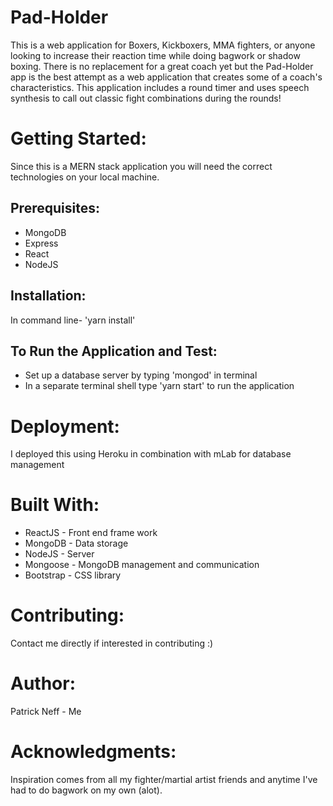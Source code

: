# Pad-Holder 
This is a web application for Boxers, Kickboxers, MMA fighters, or anyone looking to increase their reaction time while doing bagwork or shadow boxing. There is no replacement for a great coach yet but the Pad-Holder app is the best attempt as a web application that creates some of a coach's characteristics. This application includes a round timer and uses speech synthesis to call out classic fight combinations during the rounds!

# Getting Started:
Since this is a MERN stack application you will need the correct technologies on your local machine.

## Prerequisites:
* MongoDB
* Express
* React
* NodeJS 

## Installation:
In command line- 'yarn install'

## To Run the Application and Test:
* Set up a database server by typing 'mongod' in terminal
* In a separate terminal shell type 'yarn start' to run the application

# Deployment:
I deployed this using Heroku in combination with mLab for database management

# Built With: 
* ReactJS - Front end frame work 
* MongoDB - Data storage 
* NodeJS - Server 
* Mongoose - MongoDB management and communication 
* Bootstrap - CSS library

# Contributing: 
Contact me directly if interested in contributing :)

# Author: 
Patrick Neff - Me

# Acknowledgments: 
Inspiration comes from all my fighter/martial artist friends and anytime I've had to do bagwork on my own (alot).
